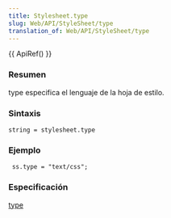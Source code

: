 ```yaml
---
title: Stylesheet.type
slug: Web/API/StyleSheet/type
translation_of: Web/API/StyleSheet/type
---
```

{{ ApiRef() }}

### Resumen

type especifica el lenguaje de la hoja de estilo.

### Sintaxis

```
string = stylesheet.type
```

### Ejemplo

```
 ss.type = "text/css";
```

### Especificación

[type](http://www.w3.org/TR/2000/REC-DOM-Level-2-Style-20001113/stylesheets.html#StyleSheets-StyleSheet-type)
